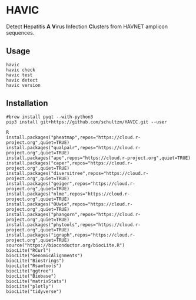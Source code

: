 # HAVIC
Detect **H**epatitis **A** **V**irus **I**nfection **C**lusters from HAVNET amplicon sequences.  

## Usage

    havic
    havic check
    havic test
    havic detect
    havic version



## Installation
```
#brew install pyqt --with-python3
pip3 install git+https://github.com/schultzm/HAVIC.git --user

R
install.packages("pheatmap",repos="https://cloud.r-project.org",quiet=TRUE)
install.packages("qualpalr",repos="https://cloud.r-project.org",quiet=TRUE)
install.packages("ape",repos="https://cloud.r-project.org",quiet=TRUE)
install.packages("caper",repos="https://cloud.r-project.org",quiet=TRUE)
install.packages("diversitree",repos="https://cloud.r-project.org",quiet=TRUE)
install.packages("geiger",repos="https://cloud.r-project.org",quiet=TRUE)
install.packages("nlme",repos="https://cloud.r-project.org",quiet=TRUE)
install.packages("OUwie",repos="https://cloud.r-project.org",quiet=TRUE)
install.packages("phangorn",repos="https://cloud.r-project.org",quiet=TRUE)
install.packages("phytools",repos="https://cloud.r-project.org",quiet=TRUE)
install.packages("igraph",repos="https://cloud.r-project.org",quiet=TRUE)
source("https://bioconductor.org/biocLite.R")
biocLite("RCurl")
biocLite("GenomicAlignments")
biocLite("Biostrings")
biocLite("Rsamtools")
biocLite("ggtree")
biocLite("Biobase")
biocLite("matrixStats")
biocLite("plotly")
biocLite("tidyverse")
```

